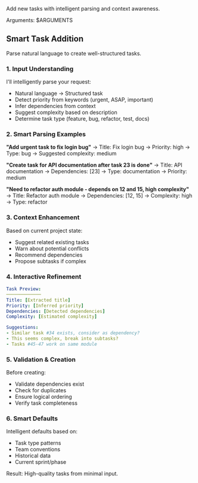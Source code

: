 Add new tasks with intelligent parsing and context awareness.

Arguments: $ARGUMENTS

## Smart Task Addition

Parse natural language to create well-structured tasks.

### 1. **Input Understanding**

I'll intelligently parse your request:

- Natural language → Structured task
- Detect priority from keywords (urgent, ASAP, important)
- Infer dependencies from context
- Suggest complexity based on description
- Determine task type (feature, bug, refactor, test, docs)

### 2. **Smart Parsing Examples**

**"Add urgent task to fix login bug"**
→ Title: Fix login bug
→ Priority: high
→ Type: bug
→ Suggested complexity: medium

**"Create task for API documentation after task 23 is done"**
→ Title: API documentation
→ Dependencies: [23]
→ Type: documentation
→ Priority: medium

**"Need to refactor auth module - depends on 12 and 15, high complexity"**
→ Title: Refactor auth module
→ Dependencies: [12, 15]
→ Complexity: high
→ Type: refactor

### 3. **Context Enhancement**

Based on current project state:

- Suggest related existing tasks
- Warn about potential conflicts
- Recommend dependencies
- Propose subtasks if complex

### 4. **Interactive Refinement**

```yaml
Task Preview:
─────────────
Title: [Extracted title]
Priority: [Inferred priority]
Dependencies: [Detected dependencies]
Complexity: [Estimated complexity]

Suggestions:
- Similar task #34 exists, consider as dependency?
- This seems complex, break into subtasks?
- Tasks #45-47 work on same module
```

### 5. **Validation & Creation**

Before creating:

- Validate dependencies exist
- Check for duplicates
- Ensure logical ordering
- Verify task completeness

### 6. **Smart Defaults**

Intelligent defaults based on:

- Task type patterns
- Team conventions
- Historical data
- Current sprint/phase

Result: High-quality tasks from minimal input.
